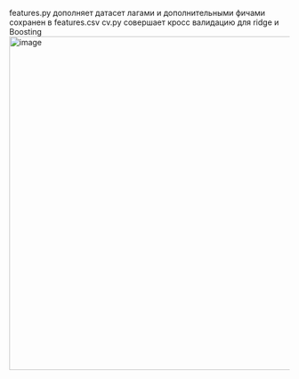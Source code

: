 features.py дополняет датасет лагами и дополнительными фичами
сохранен в features.csv
cv.py совершает кросс валидацию для ridge и Boosting
<img width="1200" height="600" alt="image" src="https://github.com/user-attachments/assets/343b25d5-3b46-4725-b75e-109d8be20341" />
